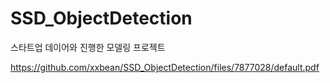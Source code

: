 # SSD_ObjectDetection
스타트업 데이어와 진행한 모델링 프로젝트

https://github.com/xxbean/SSD_ObjectDetection/files/7877028/default.pdf

